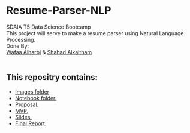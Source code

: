 # Resume-Parser-NLP
SDAIA T5 Data Science Bootcamp
<br/>
This project will serve to make a resume parser using Natural Language Processing.
<br/>
 Done By:
 <br/>
 [Wafaa Alharbi](https://github.com/Wafaa-Alharbi) & [Shahad Alkaltham](https://github.com/shhdSU)
  <br/>
   <br/>
## This repositry contains:
- [Images folder](https://github.com/Wafaa-Alharbi/Resume-Parser-NLP/tree/main/images)
- [Notebook folder.](https://github.com/Wafaa-Alharbi/Resume-Parser-NLP/tree/main/Resume-Parser-NLP-Code.ipynb)
- [Proposal.](https://github.com/Wafaa-Alharbi/Resume-Parser-NLP/blob/main/Resume-Parser-NLP-Proposal.md)
- [MVP.](https://github.com/Wafaa-Alharbi/Resume-Parser-NLP/blob/main/Resume-Parser-NLP-MVP.md)
- [Slides.](https://github.com/Wafaa-Alharbi/Resume-Parser-NLP/blob/main/Resume-Parser-NLP-Slides.pdf)
- [Final Report.](https://github.com/Wafaa-Alharbi/Resume-Parser-NLP/blob/main/Resume-Parser-NLP-Writeup.md)
